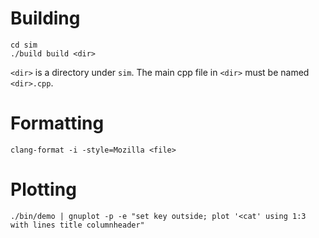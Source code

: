 
# Building

```
cd sim
./build build <dir>
```

`<dir>` is a directory under `sim`. The main cpp file in `<dir>` must be named `<dir>.cpp`.

# Formatting

```
clang-format -i -style=Mozilla <file>
```

# Plotting

```
./bin/demo | gnuplot -p -e "set key outside; plot '<cat' using 1:3 with lines title columnheader"
```
